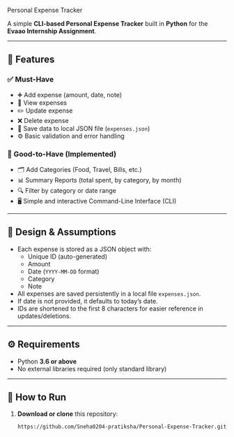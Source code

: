 Personal Expense Tracker

A simple **CLI-based Personal Expense Tracker** built in **Python** for the **Evaao Internship Assignment**.

---

## 🚀 Features

### ✅ Must-Have
- ➕ Add expense (amount, date, note)
- 👀 View expenses
- ✏️ Update expense
- ❌ Delete expense
- 💾 Save data to local JSON file (`expenses.json`)
- ⚙️ Basic validation and error handling

### 🌟 Good-to-Have (Implemented)
- 🗂 Add Categories (Food, Travel, Bills, etc.)
- 📊 Summary Reports (total spent, by category, by month)
- 🔍 Filter by category or date range
- 🖥️ Simple and interactive Command-Line Interface (CLI)

---

## 🧠 Design & Assumptions

- Each expense is stored as a JSON object with:
  - Unique ID (auto-generated)
  - Amount
  - Date (`YYYY-MM-DD` format)
  - Category
  - Note
- All expenses are saved persistently in a local file `expenses.json`.
- If date is not provided, it defaults to today’s date.
- IDs are shortened to the first 8 characters for easier reference in updates/deletions.

---

## ⚙️ Requirements

- Python **3.6 or above**
- No external libraries required (only standard library)

---

## 🏃 How to Run

1. **Download or clone** this repository:
   ```bash
   https://github.com/Sneha0204-pratiksha/Personal-Expense-Tracker.git
